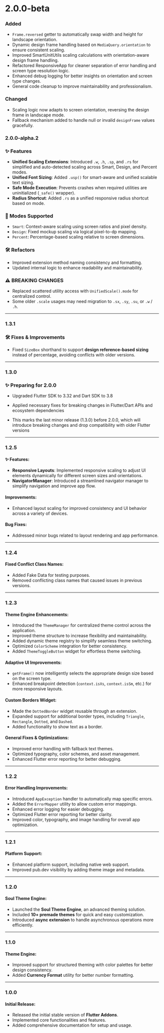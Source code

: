 # 2.0.0-beta
### Added
- `Frame.reversed` getter to automatically swap width and height for landscape orientation.
- Dynamic design frame handling based on `MediaQuery.orientation` to ensure consistent scaling.
- Improved SmartUnitUtils scaling calculations with orientation-aware design frame handling.
- Refactored ResponsiveApp for cleaner separation of error handling and screen type resolution logic.
- Enhanced debug logging for better insights on orientation and screen type changes.
- General code cleanup to improve maintainability and professionalism.

### Changed
- Scaling logic now adapts to screen orientation, reversing the design frame in landscape mode.
- Fallback mechanism added to handle null or invalid `designFrame` values gracefully.


### 2.0.0-alpha.2

### ✨ Features

* **Unified Scaling Extensions**: Introduced `.w`, `.h`, `.sp`, and `.rs` for simplified and auto-detected scaling across Smart, Design, and Percent modes.
* **Unified Font Sizing**: Added `.usp()` for smart-aware and unified scalable text sizing.
* **Safe Mode Execution**: Prevents crashes when required utilities are uninitialized (`_safe()` wrapper).
* **Radius Shortcut**: Added `.rs` as a unified responsive radius shortcut based on mode.

### 🧠 Modes Supported

* `Smart`: Context-aware scaling using screen ratios and pixel density.
* `Design`: Fixed mockup scaling via logical pixel-to-dp mapping.
* `Percent`: Percentage-based scaling relative to screen dimensions.


### 🛠️ Refactors

* Improved extension method naming consistency and formatting.
* Updated internal logic to enhance readability and maintainability.

### ⚠️ BREAKING CHANGES

* Replaced scattered utility access with `UnifiedScale().mode` for centralized control.
* Some older `.scale` usages may need migration to `.sx`, `.sy`, `.su`, or `.w` / `.h`.

---
### 1.3.1

### 🛠 Fixes & Improvements

- Fixed `SizeBox` shorthand to support **design reference-based sizing** instead of percentage, avoiding conflicts with older versions.
----

### 1.3.0
### ✨ Preparing for 2.0.0

- Upgraded Flutter SDK to 3.32 and Dart SDK to 3.8

- Applied necessary fixes for breaking changes in Flutter/Dart APIs and ecosystem dependencies

- This marks the last minor release (1.3.0) before 2.0.0, which will introduce breaking changes and drop compatibility with older Flutter versions
 
---

### 1.2.5

#### ✨ Features:

* **Responsive Layouts**: Implemented responsive scaling to adjust UI elements dynamically for different screen sizes and orientations.
* **NavigatorManager**: Introduced a streamlined navigator manager to simplify navigation and improve app flow.

#### Improvements:

* Enhanced layout scaling for improved consistency and UI behavior across a variety of devices.

#### Bug Fixes:

* Addressed minor bugs related to layout rendering and app performance.


---

### 1.2.4

#### Fixed Conflict Class Names:

* Added Fake Data for testing purposes.
* Removed conflicting class names that caused issues in previous versions.

---

### 1.2.3

#### Theme Engine Enhancements:

* Introduced the `ThemeManager` for centralized theme control across the application.
* Improved theme structure to increase flexibility and maintainability.
* Added dynamic theme registry to simplify seamless theme switching.
* Optimized `ColorScheme` integration for better consistency.
* Added `ThemeToggleButton` widget for effortless theme switching.

#### Adaptive UI Improvements:

* `getFrame()` now intelligently selects the appropriate design size based on the screen type.
* Enhanced breakpoint detection (`context.isXs`, `context.isSm`, etc.) for more responsive layouts.

#### Custom Borders Widget:

* Made the `DottedBorder` widget reusable through an extension.
* Expanded support for additional border types, including `Triangle`, `Rectangle`, `Dotted`, and `Dashed`.
* Added functionality to show text as a border.

#### General Fixes & Optimizations:

* Improved error handling with fallback text themes.
* Optimized typography, color schemes, and asset management.
* Enhanced Flutter error reporting for better debugging.

---

### 1.2.2

#### Error Handling Improvements:

* Introduced `AppException` handler to automatically map specific errors.
* Added the `ErrorMapper` utility to allow custom error mappings.
* Enhanced error logging for easier debugging.
* Optimized Flutter error reporting for better clarity.
* Improved color, typography, and image handling for overall app optimization.

---

### 1.2.1

#### Platform Support:

* Enhanced platform support, including native web support.
* Improved pub.dev visibility by adding theme image and metadata.

---

### 1.2.0

#### Soul Theme Engine:

* Launched the **Soul Theme Engine**, an advanced theming solution.
* Included **10+ premade themes** for quick and easy customization.
* Introduced **async extension** to handle asynchronous operations more efficiently.

---

### 1.1.0

#### Theme Engine:

* Improved support for structured theming with color palettes for better design consistency.
* Added **Currency Format** utility for better number formatting.

---

### 1.0.0

#### Initial Release:

* Released the initial stable version of **Flutter Addons**.
* Implemented core functionalities and features.
* Added comprehensive documentation for setup and usage.

